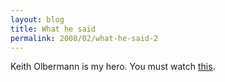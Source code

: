```yaml
---
layout: blog
title: What he said
permalink: 2008/02/what-he-said-2
---
```


<p>Keith Olbermann is my hero. You must watch <a href="http://www.msnbc.msn.com/id/23173388/">this</a>.</p>
